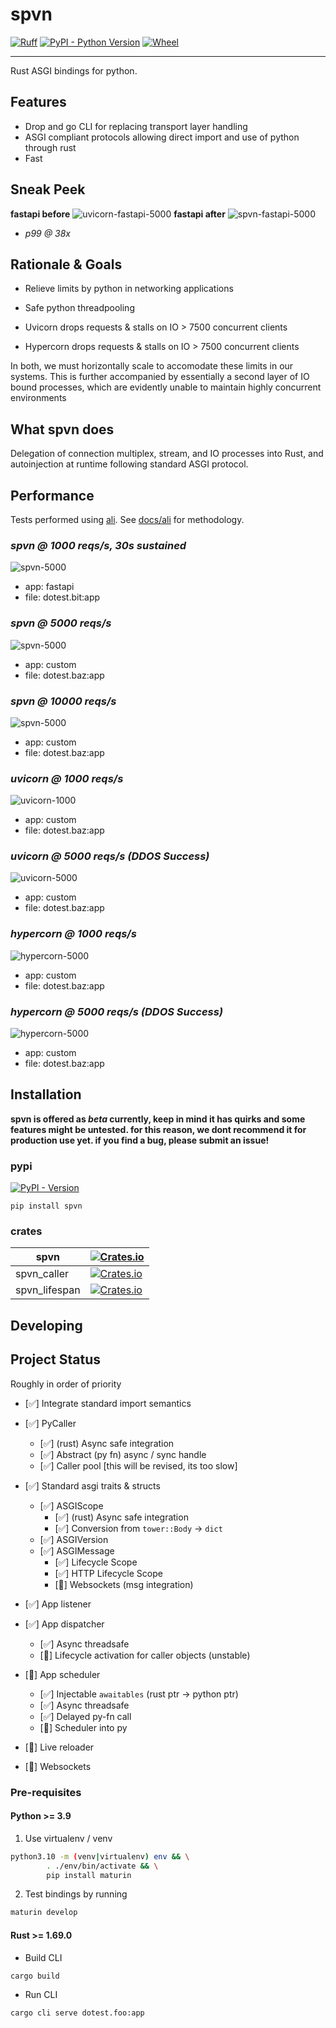 # spvn

[![Ruff](https://img.shields.io/endpoint?url=https://raw.githubusercontent.com/charliermarsh/ruff/main/assets/badge/v2.json)](https://github.com/charliermarsh/ruff)
[![PyPI - Python Version](https://img.shields.io/pypi/pyversions/spvn.svg?style=flat-square)](https://pypi.org/project/spvn)
[![Wheel](https://img.shields.io/pypi/wheel/spvn?style=flat-square)](https://pypi.org/project/spvn)

---

Rust ASGI bindings for python.

## Features

- Drop and go CLI for replacing transport layer handling
- ASGI compliant protocols allowing direct import and use of python through rust
- Fast

## Sneak Peek

**fastapi before**
![uvicorn-fastapi-5000](docs/ali/uvicorn-fastapi-1000-30s.png)
**fastapi after**
![spvn-fastapi-5000](docs/ali/spvn-fastapi-1000-30s.png)

- _p99 @ 38x_

## Rationale & Goals

- Relieve limits by python in networking applications
- Safe python threadpooling

- Uvicorn drops requests & stalls on IO > 7500 concurrent clients
- Hypercorn drops requests & stalls on IO > 7500 concurrent clients

In both, we must horizontally scale to accomodate these limits in our systems. This is further accompanied by essentially a second layer of IO bound processes, which are evidently unable to maintain highly concurrent environments

## What spvn does

Delegation of connection multiplex, stream, and IO processes into Rust, and autoinjection at runtime following standard ASGI protocol.

## Performance

Tests performed using [ali](https://github.com/nakabonne/ali). See [docs/ali](./docs/ali/README.md) for methodology.

### _spvn @ 1000 reqs/s, 30s sustained_

![spvn-5000](./docs/ali/spvn-fastapi-1000-30s.png)

- app: fastapi
- file: dotest.bit:app

### _spvn @ 5000 reqs/s_

![spvn-5000](./docs/ali/spvn-5000.png)

- app: custom
- file: dotest.baz:app

### _spvn @ 10000 reqs/s_

![spvn-5000](./docs/ali/spvn-10000.png)

- app: custom
- file: dotest.baz:app

### _uvicorn @ 1000 reqs/s_

![uvicorn-1000](./docs/ali/uvicorn-1000.png)

- app: custom
- file: dotest.baz:app

### _uvicorn @ 5000 reqs/s (DDOS Success)_

![uvicorn-5000](./docs/ali/uvicorn-5000.png)

- app: custom
- file: dotest.baz:app

### _hypercorn @ 1000 reqs/s_

![hypercorn-5000](./docs/ali/hypercorn-1000.png)

- app: custom
- file: dotest.baz:app

### _hypercorn @ 5000 reqs/s (DDOS Success)_

![hypercorn-5000](./docs/ali/hypercorn-5000.png)

- app: custom
- file: dotest.baz:app

## Installation

**spvn is offered as _beta_ currently, keep in mind it has quirks and some features might be untested. for this reason, we dont recommend it for production use yet. if you find a bug, please submit an issue!**

### pypi

[![PyPI - Version](https://img.shields.io/pypi/v/spvn.svg?style=flat-square)](https://pypi.org/project/spvn)

`pip install spvn`

### crates

| spvn          | [![Crates.io](https://img.shields.io/crates/v/spvn.svg?style=flat-square)](https://crates.io/crates/spvn)                   |
| ------------- | --------------------------------------------------------------------------------------------------------------------------- |
| spvn_caller   | [![Crates.io](https://img.shields.io/crates/v/spvn_caller.svg?style=flat-square)](https://crates.io/crates/spvn_caller)     |
| spvn_lifespan | [![Crates.io](https://img.shields.io/crates/v/spvn_lifespan.svg?style=flat-square)](https://crates.io/crates/spvn_lifespan) |

## Developing

## Project Status

Roughly in order of priority

- [✅] Integrate standard import semantics

- [✅] PyCaller
  - [✅] (rust) Async safe integration
  - [✅] Abstract (py fn) async / sync handle
  - [✅] Caller pool [this will be revised, its too slow]
- [✅] Standard asgi traits & structs
  - [✅] ASGIScope
    - [✅] (rust) Async safe integration
    - [✅] Conversion from `tower::Body` -> `dict`
  - [✅] ASGIVersion
  - [✅] ASGIMessage
    - [✅] Lifecycle Scope
    - [✅] HTTP Lifecycle Scope
    - [🚧] Websockets (msg integration)
- [✅] App listener
- [✅] App dispatcher
  - [✅] Async threadsafe
  - [🚧] Lifecycle activation for caller objects (unstable)
- [🚧] App scheduler

  - [✅] Injectable `awaitables` (rust ptr -> python ptr)
  - [✅] Async threadsafe
  - [✅] Delayed py-fn call
  - [🚧] Scheduler into py

- [🚧] Live reloader
- [🚧] Websockets

### Pre-requisites

#### Python >= 3.9

1. Use virtualenv / venv

```bash
python3.10 -m (venv|virtualenv) env && \
        . ./env/bin/activate && \
        pip install maturin
```

2. Test bindings by running

```bash
maturin develop
```

#### Rust >= 1.69.0

- Build CLI

```bash
cargo build
```

- Run CLI

```bash
cargo cli serve dotest.foo:app
```
